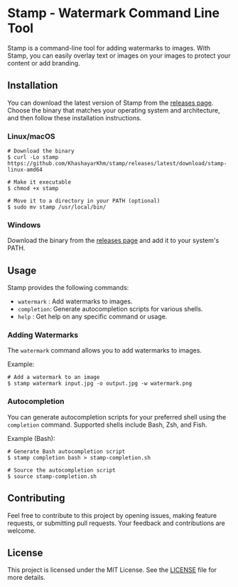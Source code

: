 # Stamp - Watermark Command Line Tool

Stamp is a command-line tool for adding watermarks to images. With Stamp, you can easily overlay text or images on your images to protect your content or add branding.

## Installation

You can download the latest version of Stamp from the [releases page](https://github.com/KhashayarKhm/stamp/releases/latest). Choose the binary that matches your operating system and architecture, and then follow these installation instructions.

### Linux/macOS

```shell
# Download the binary
$ curl -Lo stamp https://github.com/KhashayarKhm/stamp/releases/latest/download/stamp-linux-amd64

# Make it executable
$ chmod +x stamp

# Move it to a directory in your PATH (optional)
$ sudo mv stamp /usr/local/bin/
```

### Windows

Download the binary from the [releases page](https://github.com/KhashayarKhm/stamp/releases/latest) and add it to your system's PATH.

## Usage

Stamp provides the following commands:

- `watermark` :  Add watermarks to images.
- `completion`: Generate autocompletion scripts for various shells.
- `help`      : Get help on any specific command or usage.

### Adding Watermarks

The `watermark` command allows you to add watermarks to images.

Example:

```shell
# Add a watermark to an image
$ stamp watermark input.jpg -o output.jpg -w watermark.png
```

### Autocompletion

You can generate autocompletion scripts for your preferred shell using the `completion` command. Supported shells include Bash, Zsh, and Fish.

Example (Bash):

```shell
# Generate Bash autocompletion script
$ stamp completion bash > stamp-completion.sh

# Source the autocompletion script
$ source stamp-completion.sh
```

## Contributing

Feel free to contribute to this project by opening issues, making feature requests, or submitting pull requests. Your feedback and contributions are welcome.

## License

This project is licensed under the MIT License. See the [LICENSE](LICENSE) file for more details.
